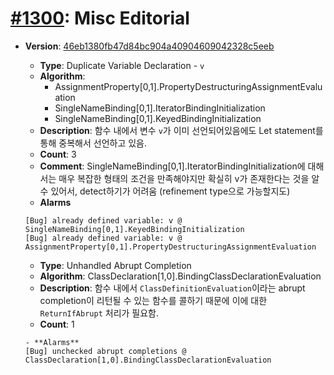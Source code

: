 # [#1300](https://github.com/tc39/ecma262/pull/1300/files): Misc Editorial

- **Version**: [46eb1380fb47d84bc904a40904609042328c5eeb](https://github.com/tc39/ecma262/commit/46eb1380fb47d84bc904a40904609042328c5eeb)
  - **Type**: Duplicate Variable Declaration - `v`
  - **Algorithm**:
    - AssignmentProperty[0,1].PropertyDestructuringAssignmentEvaluation
    - SingleNameBinding[0,1].IteratorBindingInitialization
    - SingleNameBinding[0,1].KeyedBindingInitialization
  - **Description**: 함수 내에서 변수 `v`가 이미 선언되어있음에도 Let statement를 통해 중복해서 선언하고 있음.
  - **Count**: 3
  - **Comment**: SingleNameBinding[0,1].IteratorBindingInitialization에
    대해서는 매우 복잡한 형태의 조건을 만족해야지만 확실히 v가 존재한다는 것을
    알 수 있어서, detect하기가 어려움 (refinement type으로 가능할지도)
  - **Alarms**
  ```
  [Bug] already defined variable: v @ SingleNameBinding[0,1].KeyedBindingInitialization
  [Bug] already defined variable: v @ AssignmentProperty[0,1].PropertyDestructuringAssignmentEvaluation
  ```

  - **Type**: Unhandled Abrupt Completion
  - **Algorithm**: ClassDeclaration[1,0].BindingClassDeclarationEvaluation
  - **Description**: 함수 내에서 `ClassDefinitionEvaluation`이라는 abrupt completion이 리턴될 수 있는 함수를 콜하기 때문에 이에 대한 `ReturnIfAbrupt` 처리가 필요함.
  - **Count**: 1
  ```
  - **Alarms**
  [Bug] unchecked abrupt completions @ ClassDeclaration[1,0].BindingClassDeclarationEvaluation
  ```
